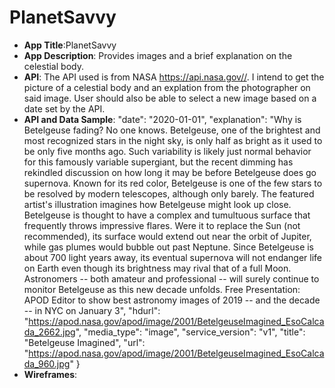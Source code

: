 # PlanetSavvy


- **App Title**:PlanetSavvy
- **App Description**: Provides images and a brief explanation on the celestial body.
- **API**: The API used is from NASA https://api.nasa.gov//. I intend to get the picture of a celestial body and an explation from the photographer on said image. User should also be able to select a new image based on a date set by the API. 
- **API and Data Sample**: 
"date": "2020-01-01",
    "explanation": "Why is Betelgeuse fading?  No one knows.  Betelgeuse, one of the brightest and most recognized stars in the night sky, is only half as bright as it used to be only five months ago.  Such variability is likely just  normal behavior for this famously variable supergiant, but the recent dimming has rekindled discussion on how long it may be before Betelgeuse does go supernova.  Known for its red color, Betelgeuse is one of the few stars to be resolved by modern telescopes, although only barely.  The featured artist's illustration imagines how Betelgeuse might look up close. Betelgeuse is thought to have a complex and tumultuous surface that frequently throws impressive flares.  Were it to replace the Sun (not recommended), its surface would extend out near the orbit of Jupiter, while gas plumes would bubble out past Neptune.  Since Betelgeuse is about 700 light years away, its eventual supernova will not endanger life on Earth even though its brightness may rival that of a full Moon.  Astronomers -- both amateur and professional -- will surely continue to monitor Betelgeuse as this new decade unfolds.    Free Presentation: APOD Editor to show best astronomy images of 2019 -- and the decade -- in NYC on January 3",
    "hdurl": "https://apod.nasa.gov/apod/image/2001/BetelgeuseImagined_EsoCalcada_2662.jpg",
    "media_type": "image",
    "service_version": "v1",
    "title": "Betelgeuse Imagined",
    "url": "https://apod.nasa.gov/apod/image/2001/BetelgeuseImagined_EsoCalcada_960.jpg"
}
- **Wireframes**:
